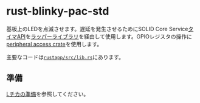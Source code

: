 # rust-blinky-pac-std

基板上のLEDを点滅させます。遅延を発生させるためにSOLID Core Service[タイマAPI][1]を[ラッパーライブラリ](../common/solid)を経由して使用します。GPIOレジスタの操作に[peripheral access crate](../common/bcm2711_pac)を使用します。

主要なコードは[`rustapp/src/lib.rs`](./rustapp/src/lib.rs)にあります。

## 準備

[Lチカの準備](../doc/blinky-prepare.md)を参照してください。

[1]: http://solid.kmckk.com/doc/skit/current/os/cs/timer.html
